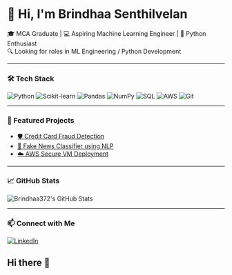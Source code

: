 # 👋 Hi, I'm Brindhaa Senthilvelan

🎓 MCA Graduate | 💻 Aspiring Machine Learning Engineer | 🐍 Python Enthusiast  
🔍 Looking for roles in ML Engineering / Python Development

---

### 🛠️ Tech Stack
![Python](https://img.shields.io/badge/Python-3776AB?style=flat&logo=python&logoColor=white)
![Scikit-learn](https://img.shields.io/badge/Scikit--learn-F7931E?style=flat&logo=scikit-learn&logoColor=white)
![Pandas](https://img.shields.io/badge/Pandas-150458?style=flat&logo=pandas&logoColor=white)
![NumPy](https://img.shields.io/badge/NumPy-013243?style=flat&logo=numpy&logoColor=white)
![SQL](https://img.shields.io/badge/SQL-4479A1?style=flat&logo=postgresql&logoColor=white)
![AWS](https://img.shields.io/badge/AWS-232F3E?style=flat&logo=amazon-aws&logoColor=white)
![Git](https://img.shields.io/badge/Git-F05032?style=flat&logo=git&logoColor=white)

---

### 📌 Featured Projects

- [🛡️ Credit Card Fraud Detection](https://github.com/Brindhaa372/credit-card-fraud-detection)  
- [📰 Fake News Classifier using NLP](#)  
- [☁️ AWS Secure VM Deployment](#)

---

### 📈 GitHub Stats

![Brindhaa372's GitHub Stats](https://github-readme-stats.vercel.app/api?username=Brindhaa372&show_icons=true&theme=radical)

---

### 📫 Connect with Me

[![LinkedIn](https://img.shields.io/badge/LinkedIn-blue?style=flat&logo=linkedin)](https://www.linkedin.com/in/brindhaa-senthilvelan-630773337/)

## Hi there 👋

<!--
**Brindhaa372/Brindhaa372** is a ✨ _special_ ✨ repository because its `README.md` (this file) appears on your GitHub profile.

Here are some ideas to get you started:

- 🔭 I’m currently working on ...
- 🌱 I’m currently learning ...
- 👯 I’m looking to collaborate on ...
- 🤔 I’m looking for help with ...
- 💬 Ask me about ...
- 📫 How to reach me: ...
- 😄 Pronouns: ...
- ⚡ Fun fact: ...
-->
